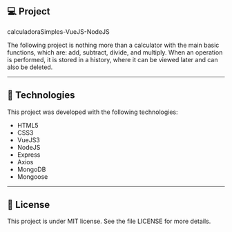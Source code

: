 ## 💻 Project
<p>calculadoraSimples-VueJS-NodeJS</p>
<p>The following project is nothing more than a calculator with the main basic functions, which are: add, subtract, divide, and multiply. When an operation is performed, it is stored in a history, where it can be viewed later and can also be deleted.</p>

<hr/>


## 🚀 Technologies
This project was developed with the following technologies:

- HTML5
- CSS3
- VueJS3
- NodeJS
- Express
- Axios
- MongoDB
- Mongoose

<hr/>

## 📝 License
This project is under MIT license. See the file LICENSE for more details.


